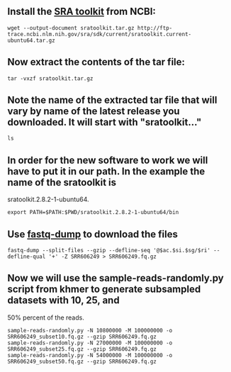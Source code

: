 ## Install the [SRA toolkit](https://www.ncbi.nlm.nih.gov/books/NBK158900/) from NCBI:
```
wget --output-document sratoolkit.tar.gz http://ftp-trace.ncbi.nlm.nih.gov/sra/sdk/current/sratoolkit.current-ubuntu64.tar.gz 
```
## Now extract the contents of the tar file:
```
tar -vxzf sratoolkit.tar.gz
```
## Note the name of the extracted tar file that will vary by name of the latest release you downloaded. It will start with "sratoolkit..."
```
ls
```
## In order for the new software to work we will have to put it in our path. In the example the name of the sratoolkit is 
sratoolkit.2.8.2-1-ubuntu64.
```
export PATH=$PATH:$PWD/sratoolkit.2.8.2-1-ubuntu64/bin
```
## Use [fastq-dump](https://edwards.sdsu.edu/research/fastq-dump/) to download the files
```
fastq-dump --split-files --gzip --defline-seq '@$ac.$si.$sg/$ri' --defline-qual '+' -Z SRR606249 > SRR606249.fq.gz
```
## Now we will use the sample-reads-randomly.py script from khmer to generate subsampled datasets with 10, 25, and 
50% percent of the reads.
```
sample-reads-randomly.py -N 10800000 -M 100000000 -o SRR606249_subset10.fq.gz --gzip SRR606249.fq.gz
sample-reads-randomly.py -N 27000000 -M 100000000 -o SRR606249_subset25.fq.gz --gzip SRR606249.fq.gz
sample-reads-randomly.py -N 54000000 -M 100000000 -o SRR606249_subset50.fq.gz --gzip SRR606249.fq.gz
```
